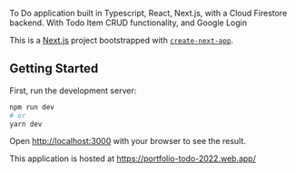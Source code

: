 To Do application built in Typescript, React, Next.js, with a Cloud Firestore backend.
With Todo Item CRUD functionality, and Google Login



This is a [Next.js](https://nextjs.org/) project bootstrapped with [`create-next-app`](https://github.com/vercel/next.js/tree/canary/packages/create-next-app).
## Getting Started

First, run the development server:

```bash
npm run dev
# or
yarn dev
```

Open [http://localhost:3000](http://localhost:3000) with your browser to see the result.

This application is hosted at https://portfolio-todo-2022.web.app/